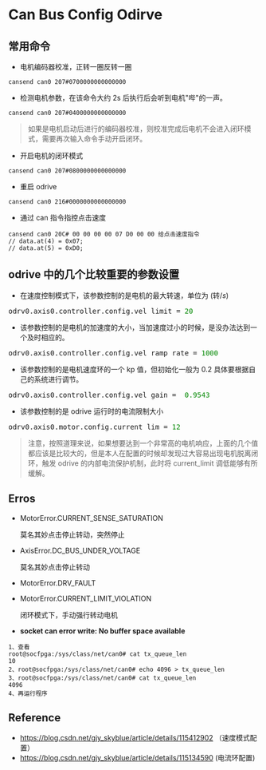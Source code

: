 # Can  Bus Config Odirve

## 常用命令

- 电机编码器校准，正转一圈反转一圈

```shell
cansend can0 207#0700000000000000
```

- 检测电机参数，在该命令大约 2s 后执行后会听到电机"哔"的一声。

```shell
cansend can0 207#0400000000000000
```

> 如果是电机启动后进行的编码器校准，则校准完成后电机不会进入闭环模式，需要再次输入命令手动开启闭环。

- 开启电机的闭环模式

```shell
cansend can0 207#0800000000000000
```

- 重启 odrive

```shell
cansend can0 216#0000000000000000
```

- 通过 can 指令指控点击速度
```shell
cansend can0 20C# 00 00 00 00 07 D0 00 00 给点击速度指令
// data.at(4) = 0x07;
// data.at(5) = 0xD0;
```

## odrive 中的几个比较重要的参数设置

- 在速度控制模式下，该参数控制的是电机的最大转速，单位为 (转$/s$)
<pre>odrv0.axis0.controller.config.vel_limit = <font color="#008700">20</font></pre>
- 该参数控制的是电机的加速度的大小，当加速度过小的时候，是没办法达到一个及时相应的。
<pre>odrv0.axis0.controller.config.vel_ramp_rate = <font color="#008700">1000</font></pre>
- 该参数控制的是电机速度环的一个 kp 值，但初始化一般为 0.2 具体要根据自己的系统进行调节。
<pre>odrv0.axis0.controller.config.vel_gain = <font color="#008700"> 0.9543</font></pre>
- 该参数控制的是 odrive 运行时的电流限制大小
<pre>odrv0.axis0.motor.config.current_lim = <font color="#008700">12</font></pre>
> 注意，按照道理来说，如果想要达到一个非常高的电机响应，上面的几个值都应该是比较大的，但是本人在配置的时候却发现过大容易出现电机脱离闭环，触发 odrive 的内部电流保护机制，此时将 current_limit 调低能够有所缓解。
## Erros

- MotorError.CURRENT_SENSE_SATURATION

  莫名其妙点击停止转动，突然停止

- AxisError.DC_BUS_UNDER_VOLTAGE

  莫名其妙点击停止转动

- MotorError.DRV_FAULT

- MotorError.CURRENT_LIMIT_VIOLATION

  闭环模式下，手动强行转动电机

- **socket can error write: No buffer space available**

```shell
1、查看
root@socfpga:/sys/class/net/can0# cat tx_queue_len
10
2、root@socfpga:/sys/class/net/can0# echo 4096 > tx_queue_len
3、root@socfpga:/sys/class/net/can0# cat tx_queue_len
4096
4、再运行程序
```
## Reference

- https://blog.csdn.net/gjy_skyblue/article/details/115412902 （速度模式配置）
- https://blog.csdn.net/gjy_skyblue/article/details/115134590  (电流环配置)
